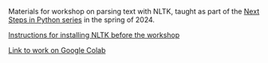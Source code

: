 Materials for workshop on parsing text with NLTK, taught as part of the [Next Steps in Python series](https://github.com/nuitrcs/NextStepsInPython/) in the spring of 2024.

[Instructions for installing NLTK before the workshop](https://www.tutorialspoint.com/natural_language_toolkit/natural_language_toolkit_getting_started.htm)

[Link to work on Google Colab](https://colab.research.google.com/github/nuitrcs/parsing_text_nltk/blob/main/parsing_text_with_nltk.ipynb)
